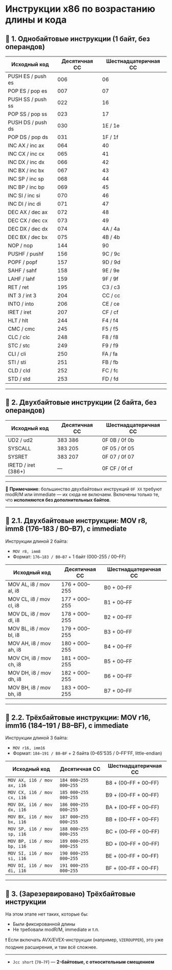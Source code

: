 # Инструкции x86 по возрастанию длины и кода

## 🧩 1. Однобайтовые инструкции (1 байт, без операндов)

| Исходный код           | Десятичная СС | Шестнадцатеричная CC |
|------------------------|----------------|------------------------|
| PUSH ES / push es      | 006            | 06                     |
| POP ES / pop es        | 007            | 07                     |
| PUSH SS / push ss      | 022            | 16                     |
| POP SS / pop ss        | 023            | 17                     |
| PUSH DS / push ds      | 030            | 1E / 1e                |
| POP DS / pop ds        | 031            | 1F / 1f                |
| INC AX / inc ax        | 064            | 40                     |
| INC CX / inc cx        | 065            | 41                     |
| INC DX / inc dx        | 066            | 42                     |
| INC BX / inc bx        | 067            | 43                     |
| INC SP / inc sp        | 068            | 44                     |
| INC BP / inc bp        | 069            | 45                     |
| INC SI / inc si        | 070            | 46                     |
| INC DI / inc di        | 071            | 47                     |
| DEC AX / dec ax        | 072            | 48                     |
| DEC CX / dec cx        | 073            | 49                     |
| DEC DX / dec dx        | 074            | 4A / 4a                |
| DEC BX / dec bx        | 075            | 4B / 4b                |
| NOP / nop              | 144            | 90                     |
| PUSHF / pushf          | 156            | 9C / 9c                |
| POPF / popf            | 157            | 9D / 9d                |
| SAHF / sahf            | 158            | 9E / 9e                |
| LAHF / lahf            | 159            | 9F / 9f                |
| RET / ret              | 195            | C3 / c3                |
| INT 3 / int 3          | 204            | CC / cc                |
| INTO / into            | 206            | CE / ce                |
| IRET / iret            | 207            | CF / cf                |
| HLT / hlt              | 244            | F4 / f4                |
| CMC / cmc              | 245            | F5 / f5                |
| CLC / clc              | 248            | F8 / f8                |
| STC / stc              | 249            | F9 / f9                |
| CLI / cli              | 250            | FA / fa                |
| STI / sti              | 251            | FB / fb                |
| CLD / cld              | 252            | FC / fc                |
| STD / std              | 253            | FD / fd                |

---

## 🧩 2. Двухбайтовые инструкции (2 байта, без операндов)

| Исходный код           | Десятичная СС      | Шестнадцатеричная CC |
|------------------------|--------------------|------------------------|
| UD2 / ud2              | 383 386            | 0F 0B / 0f 0b          |
| SYSCALL                | 383 205            | 0F 05 / 0f 05          |
| SYSRET                 | 383 207            | 0F 07 / 0f 07          |
| IRETD / iret (386+)    | —                  | 0F CF / 0f cf          |

---

📌 **Примечание**: большинство двухбайтовых инструкций `0F XX` требуют modR/M или immediate — их сюда не включаем. Включены только те, что **исполняются без дополнительных байтов**.

---

## 🧩 2.1. Двухбайтовые инструкции: **MOV r8, imm8** (176–183 / B0–B7), с immediate

Инструкции длиной 2 байта:  
- `MOV r8, imm8`  
- Формат: `176–183 / B0–B7` + 1 байт (000-255 / 00–FF)

| Исходный код            | Десятичная СС | Шестнадцатеричная CC |
|-------------------------|---------------|----------------------|
| MOV AL, i8 / mov al, i8 | 176 + 000–255 | B0 + 00–FF           |
| MOV CL, i8 / mov cl, i8 | 177 + 000–255 | B1 + 00–FF           |
| MOV DL, i8 / mov dl, i8 | 178 + 000–255 | B2 + 00–FF           |
| MOV BL, i8 / mov bl, i8 | 179 + 000–255 | B3 + 00–FF           |
| MOV AH, i8 / mov ah, i8 | 180 + 000–255 | B4 + 00–FF           |
| MOV CH, i8 / mov ch, i8 | 181 + 000–255 | B5 + 00–FF           |
| MOV DH, i8 / mov dh, i8 | 182 + 000–255 | B6 + 00–FF           |
| MOV BH, i8 / mov bh, i8 | 183 + 000–255 | B7 + 00–FF           |

---

## 🧩 2.2. Трёхбайтовые инструкции: **MOV r16, imm16** (184–191 / B8–BF), с immediate

Инструкции длиной 3 байта:  
- `MOV r16, imm16`  
- Формат: `184–191 / B8–BF` + 2 байта (0–65'535 / 0–FF'FF, little-endian)

| Исходный код                | Десятичная СС         | Шестнадцатеричная CC |
|-----------------------------|-----------------------|----------------------|
| `MOV AX, i16 / mov ax, i16` | `184 000~255 000~255` | B8 + (00–FF + 00–FF) |
| `MOV CX, i16 / mov cx, i16` | `185 000~255 000~255` | B9 + (00–FF + 00–FF) |
| `MOV DX, i16 / mov dx, i16` | `186 000~255 000~255` | BA + (00–FF + 00–FF) |
| `MOV BX, i16 / mov bx, i16` | `187 000~255 000~255` | BB + (00–FF + 00–FF) |
| `MOV SP, i16 / mov sp, i16` | `188 000~255 000~255` | BC + (00–FF + 00–FF) |
| `MOV BP, i16 / mov bp, i16` | `189 000~255 000~255` | BD + (00–FF + 00–FF) |
| `MOV SI, i16 / mov si, i16` | `190 000~255 000~255` | BE + (00–FF + 00–FF) |
| `MOV DI, i16 / mov di, i16` | `191 000~255 000~255` | BF + (00–FF + 00–FF) |

---

## 🧩 3. (Зарезервировано) Трёхбайтовые инструкции

На этом этапе нет таких, которые бы:

- Были фиксированной длины
- Не требовали modR/M, immediate и т.п.

❗ Если включать AVX/EVEX-инструкции (например, `VZEROUPPER`), это уже поздние расширения, и там всё сложнее.

---
- `Jcc short` (`70–7F`) — **2-байтовые, с относительным смещением**
